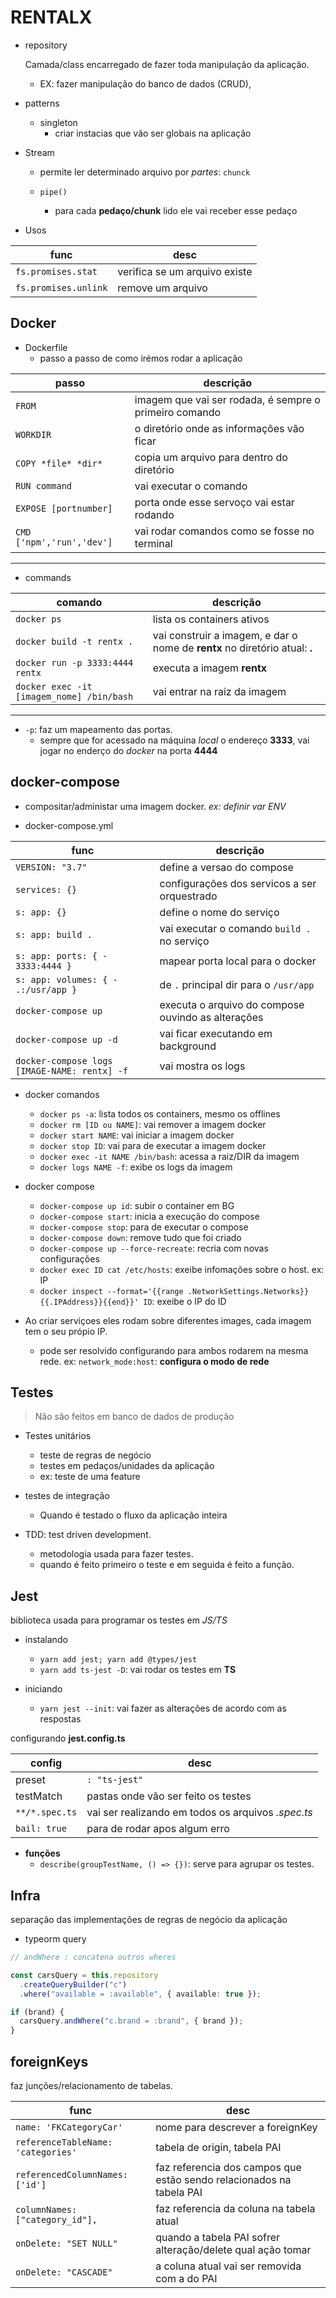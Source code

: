 # RENTALX

- repository

  Camada/class encarregado de fazer toda manipulação da aplicação.

  - EX: fazer manipulação do banco de dados (CRUD),

- patterns

  - singleton
    - criar instacias que vão ser globais na aplicação

- Stream

  - permite ler determinado arquivo por _partes_: `chunck`

  - `pipe()`
    - para cada **pedaço/chunk** lido ele vai receber esse pedaço

- Usos

| func                 | desc                          |
| -------------------- | ----------------------------- |
| `fs.promises.stat`   | verifica se um arquivo existe |
| `fs.promises.unlink` | remove um arquivo             |

## Docker

- Dockerfile
  - passo a passo de como irémos rodar a aplicação

| passo                     | descrição                                              |
| ------------------------- | ------------------------------------------------------ |
| `FROM`                    | imagem que vai ser rodada, é sempre o primeiro comando |
| `WORKDIR`                 | o diretório onde as informações vão ficar              |
| `COPY *file* *dir*`       | copia um arquivo para dentro do diretório              |
| `RUN command`             | vai executar o comando                                 |
| `EXPOSE [portnumber]`     | porta onde esse servoço vai estar rodando              |
| `CMD ['npm','run','dev']` | vai rodar comandos como se fosse no terminal           |

---

- commands

| comando                                   | descrição                                                                   |
| ----------------------------------------- | --------------------------------------------------------------------------- |
| `docker ps`                               | lista os containers ativos                                                  |
| `docker build -t rentx .`                 | vai construir a imagem, e dar o nome de **rentx** no diretório atual: **.** |
| `docker run -p 3333:4444 rentx`           | executa a imagem **rentx**                                                  |
| `docker exec -it [imagem_nome] /bin/bash` | vai entrar na raiz da imagem                                                |

---

- `-p`: faz um mapeamento das portas.
  - sempre que for acessado na máquina _local_ o endereço **3333**, vai jogar no enderço do _docker_ na porta **4444**

## docker-compose

- compositar/administar uma imagem docker. _ex: definir var ENV_

- docker-compose.yml

| func                                         | descrição                                          |
| -------------------------------------------- | -------------------------------------------------- |
| `VERSION: "3.7"`                             | define a versao do compose                         |
| `services: {}`                               | configurações dos servicos a ser orquestrado       |
| `s: app: {}`                                 | define o nome do serviço                           |
| `s: app: build .`                            | vai executar o comando `build .` no serviço        |
| `s: app: ports: { - 3333:4444 }`             | mapear porta local para o docker                   |
| `s: app: volumes: { - .:/usr/app }`          | de `.` principal dir para o `/usr/app`             |
| `docker-compose up`                          | executa o arquivo do compose ouvindo as alterações |
| `docker-compose up -d`                       | vai ficar executando em background                 |
| `docker-compose logs [IMAGE-NAME: rentx] -f` | vai mostra os logs                                 |

- docker comandos

  - `docker ps -a`: lista todos os containers, mesmo os offlines
  - `docker rm [ID ou NAME]`: vai remover a imagem docker
  - `docker start NAME`: vai iniciar a imagem docker
  - `docker stop ID`: vai para de executar a imagem docker
  - `docker exec -it NAME /bin/bash`: acessa a raiz/DIR da imagem
  - `docker logs NAME -f`: exibe os logs da imagem

- docker compose

  - `docker-compose up id`: subir o container em BG
  - `docker-compose start`: inicia a execução do compose
  - `docker-compose stop`: para de executar o compose
  - `docker-compose down`: remove tudo que foi criado
  - `docker-compose up --force-recreate`: recria com novas configurações
  - `docker exec ID cat /etc/hosts`: exeibe infomações sobre o host. ex: IP
  - `docker inspect --format='{{range .NetworkSettings.Networks}}{{.IPAddress}}{{end}}' ID`: exeibe o IP do ID

- Ao criar serviçoes eles rodam sobre diferentes images, cada imagem tem o seu própio IP.
  - pode ser resolvido configurando para ambos rodarem na mesma rede.
    ex: `network_mode:host`: **configura o modo de rede**

## Testes

> Não são feitos em banco de dados de produção

- Testes unitários

  - teste de regras de negócio
  - testes em pedaços/unidades da aplicação
  - ex: teste de uma feature

- testes de integração

  - Quando é testado o fluxo da aplicação inteira

- TDD: test driven development.
  - metodologia usada para fazer testes.
  - quando é feito primeiro o teste e em seguida é feito a função.

## Jest

biblioteca usada para programar os testes em _JS/TS_

- instalando

  - `yarn add jest; yarn add @types/jest`
  - `yarn add ts-jest -D`: vai rodar os testes em **TS**

- iniciando
  - `yarn jest --init`: vai fazer as alterações de acordo com as respostas

configurando **jest.config.ts**

| config         | desc                                               |
| -------------- | -------------------------------------------------- |
| preset         | `: "ts-jest"`                                      |
| testMatch      | pastas onde vão ser feito os testes                |
| `**/*.spec.ts` | vai ser realizando em todos os arquivos _.spec.ts_ |
| `bail: true`   | para de rodar apos algum erro                      |

- **funções**
  - `describe(groupTestName, () => {})`: serve para agrupar os testes.

## Infra

separação das implementações de regras de negócio da aplicação

- typeorm query

```ts
// andWhere : concatena outros wheres

const carsQuery = this.repository
  .createQueryBuilder("c")
  .where("available = :available", { available: true });

if (brand) {
  carsQuery.andWhere("c.brand = :brand", { brand });
}
```

## foreignKeys

faz junções/relacionamento de tabelas.

| func                               | desc                                                                 |
| ---------------------------------- | -------------------------------------------------------------------- |
| `name: 'FKCategoryCar'`            | nome para descrever a foreignKey                                     |
| `referenceTableName: 'categories'` | tabela de origin, tabela PAI                                         |
| `referencedColumnNames: ['id']`    | faz referencia dos campos que estão sendo relacionados na tabela PAI |
| `columnNames: ["category_id"],`    | faz referencia da coluna na tabela atual                             |
| `onDelete: "SET NULL"`             | quando a tabela PAI sofrer alteração/delete qual ação tomar          |
| `onDelete: "CASCADE"`              | a coluna atual vai ser removida com a do PAI                         |
